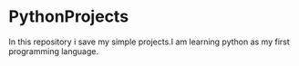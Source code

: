 # PythonProjects
In this repository i save my simple projects.I am learning python as my first programming language.
